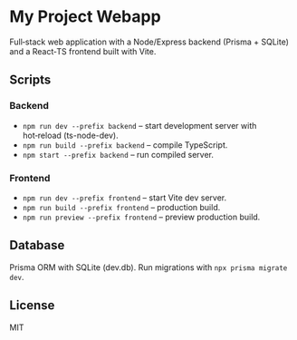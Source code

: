# My Project Webapp

Full‑stack web application with a Node/Express backend (Prisma + SQLite) and a React‑TS frontend built with Vite.

## Scripts

### Backend
- `npm run dev --prefix backend` – start development server with hot‑reload (ts-node-dev).
- `npm run build --prefix backend` – compile TypeScript.
- `npm start --prefix backend` – run compiled server.

### Frontend
- `npm run dev --prefix frontend` – start Vite dev server.
- `npm run build --prefix frontend` – production build.
- `npm run preview --prefix frontend` – preview production build.

## Database
Prisma ORM with SQLite (dev.db). Run migrations with `npx prisma migrate dev`.

## License
MIT
